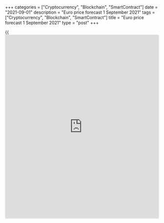 +++
categories = ["Cryptocurrency", "Blockchain", "SmartContract"]
date = "2021-09-01"
description = "Euro price forecast 1 September 2021"
tags = ["Cryptocurrency", "Blockchain", "SmartContract"]
title = "Euro price forecast 1 September 2021"
type = "post"
+++

{{<iframe id="large-banner" src="https://www.bounty.group/#slide=15.0" width="100%" height="600" scrolling="no" style="border: 0px solid rgb(216, 221, 230); border-radius: 3px;">}}

2021-09-01

2021-09-01

Euro bulls are set back. Forecast as of 01.09.2021Dmitri Demidenko

The euro was rising in late August amid Jerome Powell’s comments and
expectations of the surge in the euro-area inflation. Investors were
buying the [news](https://www.letsplayfx.com/blog/forex-news-website/), and now, they are selling the facts. What’s next? Let
us discuss the Forex outlook and make up a [EURUSD][1] trading plan.

## Weekly euro fundamental forecast

Can you read between the lines? Professional traders, driving the
markets, can. The [EURUSD][1] bulls were excited about the surge in the
euro-area inflation to 3% in August, hawkish comments of the ECB
officials, and the associated rally of the European bond yields.
However, traders saw a discrepancy in the speech of the Governing
Council member Robert Holzmann. This has triggered the euro sales. As a
result, the “sell the fact” principle has worked out, which I suggested
in the earlier materials.

In August, consumer prices in the euro area jumped to 3%, exceeding the
forecast of all 37 Bloomberg experts and reaching the highest level
since November 2011. In 2011, the ECB raised interest rates, which
provoked serious negative consequences for the region's economy.
Currently, only 4 out of 19 countries in the currency bloc have
inflation below 2%. There were 16 of them in March.

### Dynamics of European inflation



 _Source_ _: Bloomberg_

As a rule, the rise in consumer prices reflects the strength of the
economic recovery. The fact that inflation in the United States is still
higher than in Europe proves that the US growth is recovering faster.
The US GDP reached its pre-pandemic level in the second quarter, while
the euro-area growth is still 3% lower than it was at the end of 2019.
The Fed's willingness to scale back the $120-billion QE program even
amid the Delta spread suggests that the US central bank is confident in
the strength of the US economic recovery.

The strong report on the euro-area inflation has also supported to the
ECB officials, who argue that they should start discussing a slowdown of
pandemic bond buying at the September meeting to quit the program by
March 2022, as it is expected. I’d like to stress that it is not about
unwinding the monetary stimulus, as in the case of the Federal Reserve,
but a rational allocation of resources so that the ECB will not have to
cut the emergency purchases of assets almost by half at the beginning of
next year. The governors of the central banks of France, the
Netherlands, and Austria, François Villeroy de Galhau, Klaas Knot, and
Robert Holzmann spoke about  the need to make adjustments. The latter
noted that the ECB’s regular asset purchase programme (APP) does not
need same kind of flexibility as the PEPP.

### Dynamics of ECB quantitative easing programmes



 _Source_ _: Bloomberg_

This means that the regular QE won’t be as flexible as the ECB's
pandemic emergency purchase programme. The ECB is likely to boost the
APP and maintain its ultra-easy monetary [policy](https://www.fintechee.com/policy/) for a long time.
Forecasts for low inflation in 2022 and 2023 suggest that the ECB will
not raise interest rates until at least 2024.

### Weekly [EURUSD][1] trading plan

The ECB tone contrasts with the Fed’s willingness to raise the federal
funds rate already next year. The growth gap and divergence in the
monetary policies suggest the [EURUSD][1] downtrend is stable.
Therefore, I recommend selling the pair on the breakouts of the support
levels of 1.179 and 1.177. However, the US jobs report could introduce
some changes to the outlined scenario.



## Price chart of EURUSD in real time mode

The content of this article reflects the author’s opinion and does not
necessarily reflect the official position of LiteForex. The material
published on this page is provided for informational purposes only and
should not be considered as the provision of investment advice for the
purposes of Directive 2004/39/EC.

Rate this article:

{{value}}

( {{count}} {{title}} )

   1. my.liteforex.com/trading/chart?symbol=EURUSD&returnUrl=true
